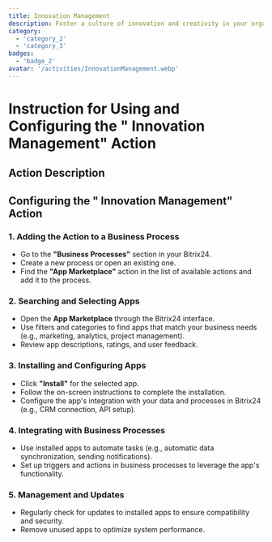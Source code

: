 ```yaml
---
title: Innovation Management
description: Foster a culture of innovation and creativity in your organization.
category: 
  - 'category_2'
  - 'category_3'
badges:
  - 'badge_2'
avatar: '/activities/InnovationManagement.webp'
---
```

# Instruction for Using and Configuring the " Innovation Management" Action

## Action Description

## **Configuring the " Innovation Management" Action**

### 1. Adding the Action to a Business Process
- Go to the **"Business Processes"** section in your Bitrix24.
- Create a new process or open an existing one.
- Find the **"App Marketplace"** action in the list of available actions and add it to the process.

### 2. Searching and Selecting Apps
- Open the **App Marketplace** through the Bitrix24 interface.
- Use filters and categories to find apps that match your business needs (e.g., marketing, analytics, project management).
- Review app descriptions, ratings, and user feedback.

### 3. Installing and Configuring Apps
- Click **"Install"** for the selected app.
- Follow the on-screen instructions to complete the installation.
- Configure the app's integration with your data and processes in Bitrix24 (e.g., CRM connection, API setup).

### 4. Integrating with Business Processes
- Use installed apps to automate tasks (e.g., automatic data synchronization, sending notifications).
- Set up triggers and actions in business processes to leverage the app's functionality.

### 5. Management and Updates
- Regularly check for updates to installed apps to ensure compatibility and security.
- Remove unused apps to optimize system performance.  
